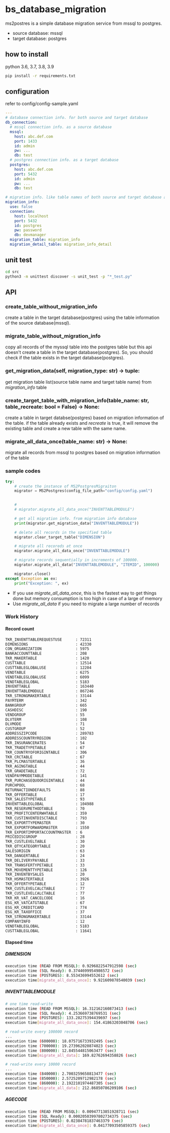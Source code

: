 # bs_database_migration
ms2postres is a simple database migration service from mssql to postgres. 
- source database: mssql
- target database: postgres

## how to install
python 3.6, 3.7, 3.8, 3.9

```bash
pip install -r requirements.txt
```

## configuration 
refer to config/config-sample.yaml

```yaml
---
# database connection info. for both source and target database
db_connection:
  # mssql connection info. as a source database
  mssql:
    host: abc.def.com
    port: 1433
    id: admin
    pw: ...
    db: test
  # postgres connection info. as a target database
  postgres:
    host: abc.def.com
    port: 5432
    id: admin
    pw: ...
    db: test

# migration info. like table names of both source and target database and the column list of them
migration_info:
  use: false
  connection:
    host: localhost
    port: 5432
    id: postgres
    pw: password
    db: devmanager
  migration_table: migration_info
  migration_detail_table: migration_info_detail
```

## unit test

```bash
cd src
python3 -m unittest discover -s unit_test -p "*_test.py"
```

## API

### create_table_without_migration_info
create a table in the target database(postgres) using the table information of the source database(mssql).

### migrate_table_without_migration_info
copy all records of the myssql table into the postgres table but this api doesn't create a table in the target database(postgres).
So, you should check if the table exists in the target database(postgres).

### get_migration_data(self, migration_type: str) -> tuple:
get migration table list(source table name and target table name) from *migration_info* table  

### create_target_table_with_migration_info(table_name: str, table_recreate: bool = False) -> None:
create a table in target databse(postgres) based on migration information of the table.
if the table already exists and *recreate* is true, it will remove the existing table and create a new table with the same name.


### migrate_all_data_once(table_name: str) -> None:
migrate all records from mssql to postgres based on migration information of the table

### sample codes

```python
try:
    # create the instance of MS2PostgresMigraiton
    migrator = MS2Postgres(config_file_path="config/config.yaml")

    
    # 
    # migrator.migrate_all_data_once("INVENTTABLEMODULE")

    # get all migration info. from migration info database
    print(migrator.get_migration_data("INVENTTABLEMODULE"))

    # delete all records in the specified table
    migrator.clear_target_table("DIMENSION")

    # migrate all recoreds at once
    migrator.migrate_all_data_once("INVENTTABLEMODULE")

    # migrate records sequentially in increments of 100000. 
    migrator.migrate_all_data("INVENTTABLEMODULE", "ITEMID", 100000)

    migrator.close()
except Exception as ex:
    print("Exception: ", ex)
```
- If you use *migrate_all_data_once*, this is the fastest way to get things done but memory consumption is too high in case of a large of memory
- Use *migrate_all_data* if you need to migrate a large number of records


### Work History

#### Record count
```bash
TKR_INVENTTABLEREQUESTUSE      : 72311
DIMENSIONS                     : 42330
CON_ORGANIZATION               : 5975
BANKACCOUNTTABLE               : 208
TKR_MAKERTABLE                 : 1420
CUSTTABLE                      : 12514
CUSTTABLEGLOBALUSE             : 12204
VENDTABLE                      : 6275
VENDTABLEGLOBALUSE             : 6099
VENDTABLEGLOBAL                : 5183
INVENTTABLE                    : 163440
INVENTTABLEMODULE              : 867246
TKR_STRONGMAKERTABLE           : 33144
PAYMTERM                       : 342
BANKGROUP                      : 665
CASHDISC                       : 190
VENDGROUP                      : 55
DLVTERM                        : 108
DLVMODE                        : 71
CUSTGROUP                      : 52
ADDRESSZIPCODE                 : 289783
ADDRESSCOUNTRYREGION           : 102
TKR_INSURANCERATES             : 54
TKR_TRADETYPETABLE             : 67
TKR_COUNTRYOFORIGINTABLE       : 306
TKR_CRCTABLE                   : 67
TKR_PLCMASTERTABLE             : 36
TKR_AGINGTABLE                 : 44
TKR_GRADETABLE                 : 72
VENDPAYMMODETABLE              : 141
TKR_PURCHASEQUOORIGINTABLE     : 44
PURCHPOOL                      : 68
RETURNACTIONDEFAULTS           : 88
TKR_OFFERTABLE                 : 17
TKR_SALESTYPETABLE             : 93
INVENTTABLEGLOBAL              : 104988
TKR_RESERVMETHODTABLE          : 70
TKR_PROFITCENTERWHTABLE        : 359
TKR_CUSTINVENTDISCTABLE        : 793
TKR_EXPORTTYPEMASTER           : 30
TKR_EXPORTFORWARDMASTER        : 1550
TKR_EXPORTIMPORTACCOUNTMASTER  : 6
PRICEDISCGROUP                 : 28
TKR_CUSTLEVELTABLE             : 30
TKR_QTYCATEGORYTABLE           : 20
SALESORIGIN                    : 63
TKR_DANGERTABLE                : 24
TKR_DELIVERYPAYABLE            : 33
TKR_TRANSFERTYPETABLE          : 33
TKR_MOVEMENTTYPETABLE          : 126
TKR_INVENTBYSALES              : 20
TKR_HSMASTERTABLE              : 3926
TKR_OFFERTYPETABLE             : 12
TKR_CUSTLEVELCALCTABLE         : 77
TKR_CUSTLEVELCALCTABLE         : 77
TKR_KR_VAT_CANCELCODE          : 16
ESG_KR_VATCATGTABLE            : 67
ESG_KR_CREDITCARD              : 774
ESG_KR_TAXOFFICE               : 37
TKR_STRONGMAKERTABLE           : 33144
COMPANYINFO                    : 12
VENDTABLEGLOBAL                : 5183
CUSTTABLEGLOBAL                : 11641
```


#### Elapsed time


##### DIMENSION
```bash
execution time (READ FROM MSSQL): 0.9296822547912598 (sec)
execution time (SQL Ready): 0.3744699954986572 (sec)
execution time (POSTGRES): 8.553436994552612 (sec)
execution time[migrate_all_data_once]: 9.921609878540039 (sec)
```

##### INVENTTABLEMODULE
```bash
# one time read-write
execution time (READ FROM MSSQL): 16.312162160873413 (sec)
execution time (SQL Ready): 4.253669738769531 (sec)
execution time (POSTGRES): 133.28275394439697 (sec)
execution time[migrate_all_data_once]: 154.41863203048706 (sec)

# read-write every 100000 record 
...
execution time (600000): 18.075716733932495 (sec)
execution time (700000): 19.273962020874023 (sec)
execution time (800000): 12.845544815063477 (sec)
execution time[migrate_all_data]: 169.82762694358826 (sec)

# read-write every 10000 record 
...
execution time (840000): 2.7003259658813477 (sec)
execution time (850000): 2.5725209712982178 (sec)
execution time (860000): 2.1922101974487305 (sec)
execution time[migrate_all_data]: 212.86850786209106 (sec)

```

##### AGECODE
```bash
execution time (READ FROM MSSQL): 0.00947713851928711 (sec)
execution time (SQL Ready): 0.00020503997802734375 (sec)
execution time (POSTGRES): 0.02384781837463379 (sec)
execution time[migrate_all_data_once]: 0.04177093505859375 (sec)
```
